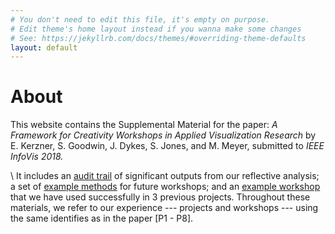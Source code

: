 ```yaml
---
# You don't need to edit this file, it's empty on purpose.
# Edit theme's home layout instead if you wanna make some changes
# See: https://jekyllrb.com/docs/themes/#overriding-theme-defaults
layout: default
---
```


# About
This website contains the Supplemental Material for the paper: _A Framework for Creativity Workshops in Applied Visualization Research_ by E. Kerzner, S. Goodwin, J. Dykes, S. Jones, and M. Meyer, submitted to _IEEE InfoVis 2018._

\\
It includes an [audit trail] of significant outputs from our reflective analysis; a set of [example methods] for future workshops; and an [example workshop] that we have used successfully in 3 previous projects. Throughout these materials, we refer to our experience --- projects and workshops --- using the same identifies as in the paper [P1 - P8].

[audit trail]:./audit/
[example workshop]: ./example/
[example methods]: ./methods/
